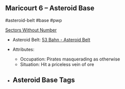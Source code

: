 ## Maricourt 6 &ndash; Asteroid Base

#asteroid-belt #base #pwp

[Sectors Without Number](https://sectorswithoutnumber.com/sector/bfDcBzTtgpeyLUfwzjio/asteroidBase/SkYkITXIxL6Alp0L1vWc)

- Asteroid Belt: [53 Bahn - Asteroid Belt](../../../Gaming/StarsWithoutNumber/PiratesWithoutPlunder/53%20Bahn%20-%20Asteroid%20Belt.md)
 
- Attributes:
   -   Occupation: Pirates masquerading as otherwise
   -   Situation: Hit a priceless vein of ore

- Asteroid Base Tags
	-  

